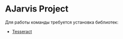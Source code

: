 # AJarvis Project

Для работы команды требуется установка библиотек:
- [Tesseract](https://github.com/tesseract-ocr/tesseract/wiki) 